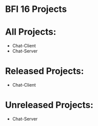 # BFI 16 Projects

# All Projects:
- Chat-Client
- Chat-Server

# Released Projects:
- Chat-Client

# Unreleased Projects:
- Chat-Server
